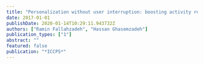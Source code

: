 ```yaml
---
title: "Personalization without user interruption: boosting activity recognition in new subjects using unlabeled data"
date: 2017-01-01
publishDate: 2020-01-14T10:29:11.943732Z
authors: ["Ramin Fallahzadeh", "Hassan Ghasemzadeh"]
publication_types: ["1"]
abstract: ""
featured: false
publication: "*ICCPS*"
---
```



